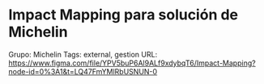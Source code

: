 # Impact Mapping para solución de Michelin

Grupo: Michelin
Tags: external, gestion
URL: https://www.figma.com/file/YPV5buP6Al9ALf9xdybqT6/Impact-Mapping?node-id=0%3A1&t=LQ47FmYMlRbUSNUN-0